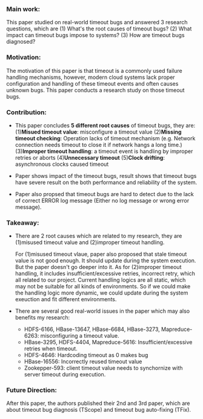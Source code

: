### Main work:

This paper studied on real-world timeout bugs and answered 3 research questions, which are (1) What's the root causes of timeout bugs? (2) What impact can timeout bugs impose to systems? (3) How are timeout bugs diagnosed?

### Motivation:

The motivation of this paper is that timeout is a commonly used failure handling mechanisms, however, modern cloud systems lack proper configuration and handling of these timeout events and often causes unknown bugs. This paper conducts a research study on those timeout bugs.

### Contribution:

- This paper concludes **5 different root causes** of timeout bugs, they are:
  (1)**Misued timeout value**: misconfigure a timeout value
  (2)**Missing timeout checking**: Operation lacks of timeout mechanism (e.g. Network connection needs timeout to close it if network hangs a long time.)
  (3)**Improper timeout handling**: a timeout event is handling by improper retries or aborts
  (4)**Unnecessary timeout**
  (5)**Clock drifting**: asynchronous clocks caused timeout

- Paper shows impact of the timeout bugs, result shows that timeout bugs have severe result on the both performance and reliability of the system.
- Paper also propsed that timeout bugs are hard to detect due to the lack of correct ERROR log message (Either no log message or wrong error message).

### Takeaway:

- There are 2 root causes which are related to my research, they are (1)misused timeout value and (2)improper timeout handling.

  For (1)misused timeout vlaue, paper also proposed that stale timeout value is not good enough. It should update during the system execution. But the paper doesn't go deeper into it.
  As for (2)improper timeout handling, it includes insufficient/excessive retries, incorrect retry, which all related to our project. Current handling logics are all static, which may not be suitable for all kinds of environments. So if we could make the handling logic more dynamic, we could update during the system exeuction and fit different environments.

- There are several good real-world issues in the paper which may also benefits my research:
  - HDFS-6166, HBase-13647, HBase-6684, HBase-3273, Mapreduce-6263: misconfiguring a timeout value.
  - HBase-3295, HDFS-4404, Mapreduce-5616: Insufficient/excessive retries when timeout.
  - HDFS-4646: Hardcoding timeout as 0 makes bug
  - HBase-16556: Incorrectly reused timeout value
  - Zookepper-593: client timeout value needs to synchornize with server timeout during execution.

### Future Direction:

After this paper, the authors published their 2nd and 3rd paper, which are about timeout bug diagnosis (TScope) and timeout bug auto-fixing (TFix).

